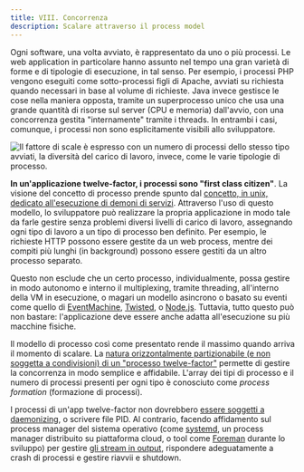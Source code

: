 ```yaml
---
title: VIII. Concorrenza
description: Scalare attraverso il process model
---
```

Ogni software, una volta avviato, è rappresentato da uno o più processi. Le web application in particolare hanno assunto nel tempo una gran varietà di forme e di tipologie di esecuzione, in tal senso. Per esempio, i processi PHP vengono eseguiti come sotto-processi figli di Apache, avviati su richiesta quando necessari in base al volume di richieste. Java invece gestisce le cose nella maniera opposta, tramite un superprocesso unico che usa una grande quantità di risorse sul server (CPU e memoria) dall'avvio, con una concorrenza gestita "internamente" tramite i threads. In entrambi i casi, comunque, i processi non sono esplicitamente visibili allo sviluppatore.

![Il fattore di scale è espresso con un numero di processi dello stesso tipo avviati, la diversità del carico di lavoro, invece, come le varie tipologie di processo.](/images/process-types.png)

**In un'applicazione twelve-factor, i processi sono "first class citizen"**. La visione del concetto di processo prende spunto dal [concetto, in unix, dedicato all'esecuzione di demoni di servizi](https://adam.herokuapp.com/past/2011/5/9/applying_the_unix_process_model_to_web_apps/). Attraverso l'uso di questo modello, lo sviluppatore può realizzare la propria applicazione in modo tale da farle gestire senza problemi diversi livelli di carico di lavoro, assegnando ogni tipo di lavoro a un tipo di processo ben definito. Per esempio, le richieste HTTP possono essere gestite da un web process, mentre dei compiti più lunghi (in background) possono essere gestiti da un altro processo separato.

Questo non esclude che un certo processo, individualmente, possa gestire in modo autonomo e interno il multiplexing, tramite threading, all'interno della VM in esecuzione, o magari un modello asincrono o basato su eventi come quello di [EventMachine](https://github.com/eventmachine/eventmachine), [Twisted](http://twistedmatrix.com/trac/), o [Node.js](http://nodejs.org/). Tuttavia, tutto questo può non bastare: l'applicazione deve essere anche adatta all'esecuzione su più macchine fisiche.

Il modello di processo così come presentato rende il massimo quando arriva il momento di scalare. La [natura orizzontalmente partizionabile (e non soggetta a condivisioni) di un "processo twelve-factor"](./processes) permette di gestire la concorrenza in modo semplice e affidabile. L'array dei tipi di processo e il numero di processi presenti per ogni tipo è conosciuto come *process formation* (formazione di processi).

I processi di un'app twelve-factor non dovrebbero [essere soggetti a daemonizing](http://dustin.github.com/2010/02/28/running-processes.html), o scrivere file PID. Al contrario, facendo affidamento sul process manager del sistema operativo (come [systemd](https://www.freedesktop.org/wiki/Software/systemd/), un process manager distribuito su piattaforma cloud, o tool come [Foreman](http://blog.daviddollar.org/2011/05/06/introducing-foreman.html) durante lo sviluppo) per gestire [gli stream in output](./logs), rispondere adeguatamente a crash di processi e gestire riavvii e shutdown.
